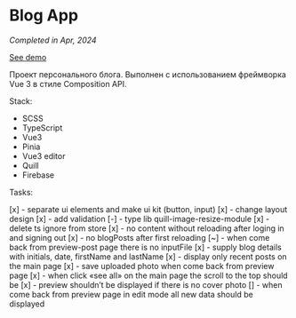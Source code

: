 # Blog App

_Completed in Apr, 2024_

[See demo]()

Проект персонального блога. Выполнен с использованием фреймворка Vue 3 в стиле Composition API.

Stack:

- SCSS
- TypeScript
- Vue3
- Pinia
- Vue3 editor
- Quill
- Firebase

Tasks:

[x] - separate ui elements and make ui kit (button, input)
[x] - change layout design
[x] - add validation
[-] - type lib quill-image-resize-module
[x] - delete ts ignore from store
[x] - no content without reloading after loging in and signing out
[x] - no blogPosts after first reloading
[~] - when come back from preview-post page there is no inputFile
[x] - supply blog details with initials, date, firstName and lastName
[x] - display only recent posts on the main page
[x] - save uploaded photo when come back from preview page
[x] - when click «see all» on the main page the scroll to the top should be
[x] - preview shouldn’t be displayed if there is no cover photo
[] - when come back from preview page in edit mode all new data should be displayed
